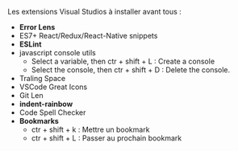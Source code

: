 Les extensions Visual Studios à installer avant tous : 
- __Error Lens__
- ES7+ React/Redux/React-Native snippets
- __ESLint__
-  javascript console utils
    - Select a variable, then ctr + shift + L : Create a console
    - Select the console, then ctr + shift + D : Delete the console.
- Traling Space
- VSCode Great Icons
- Git Len
- __indent-rainbow__
- Code Spell Checker
- __Bookmarks__
    - ctr + shift + k : Mettre un bookmark
    - ctr + shift + L : Passer au prochain bookmark

